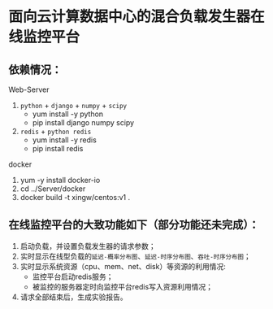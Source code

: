# 面向云计算数据中心的混合负载发生器在线监控平台

## 依赖情况：

Web-Server
1. `python` + `django` + `numpy` + `scipy`
    - yum install -y python
    - pip install django numpy scipy
2. `redis` + `python redis`
    - yum install -y redis
    - pip install redis

docker 
1. yum -y install docker-io
2. cd ../Server/docker
3. docker build -t xingw/centos:v1 .

## 在线监控平台的大致功能如下（部分功能还未完成）：

1. 启动负载，并设置负载发生器的请求参数；
2. 实时显示在线型负载的`延迟-概率分布图`、`延迟-时序分布图`、`吞吐-时序分布图`；
3. 实时显示系统资源（cpu、mem、net、disk）等资源的利用情况:
    - 监控平台启动redis服务；
    - 被监控的服务器定时向监控平台redis写入资源利用情况；
4. 请求全部结束后，生成实验报告。

